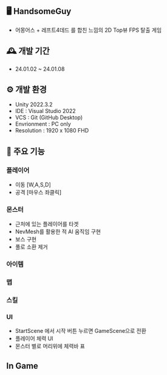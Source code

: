 ## 🖥️ HandsomeGuy
- 어몽어스 + 레프트4데드 를 합친 느낌의 2D Top뷰 FPS 탈출 게임

## 🕰️ 개발 기간
- 24.01.02 ~ 24.01.08

## ⚙️ 개발 환경
- Unity 2022.3.2
- IDE : Visual Studio 2022
- VCS : Git (GitHub Desktop)
- Envrionment : PC only
- Resolution : 1920 x 1080 FHD

## 📌 주요 기능
### 플레이어
- 이동 [W,A,S,D]
- 공격 [마우스 좌클릭]

### 몬스터
- 근처에 있는 플레이어를 타겟
- NevMesh를 활용한 적 AI 움직임 구현
- 보스 구현
- 풀로 소환 제거

### 아이템

### 맵

### 스킬

### UI
- StartScene 에서 시작 버튼 누르면 GameScene으로 전환
- 플레이어 체력 UI
- 몬스터 별로 머리위에 체력바 표

## In Game
